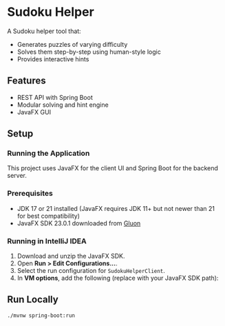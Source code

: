 # Sudoku Helper

A Sudoku helper tool that:
- Generates puzzles of varying difficulty
- Solves them step-by-step using human-style logic
- Provides interactive hints

## Features
- REST API with Spring Boot
- Modular solving and hint engine
- JavaFX GUI

## Setup
### Running the Application

This project uses JavaFX for the client UI and Spring Boot for the backend server.

### Prerequisites

- JDK 17 or 21 installed (JavaFX requires JDK 11+ but not newer than 21 for best compatibility)
- JavaFX SDK 23.0.1 downloaded from [Gluon](https://gluonhq.com/products/javafx/)

### Running in IntelliJ IDEA

1. Download and unzip the JavaFX SDK.
2. Open **Run > Edit Configurations...**.
3. Select the run configuration for `SudokuHelperClient`.
4. In **VM options**, add the following (replace with your JavaFX SDK path):

## Run Locally
```bash
./mvnw spring-boot:run
